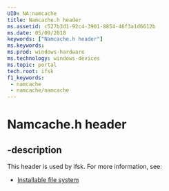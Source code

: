 ```yaml
---
UID: NA:namcache
title: Namcache.h header
ms.assetid: c527b3d1-92c4-3901-8854-46f3a1d6612b
ms.date: 05/09/2018
keywords: ["Namcache.h header"]
ms.keywords: 
ms.prod: windows-hardware
ms.technology: windows-devices
ms.topic: portal
tech.root: ifsk
f1_keywords:
 - namcache
 - namcache/namcache
---
```


# Namcache.h header


## -description

This header is used by ifsk. For more information, see:

- [Installable file system](../_ifsk/index.md)

